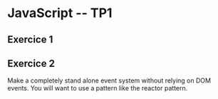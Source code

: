 # JavaScript -- TP1

## Exercice 1

## Exercice 2
Make a completely stand alone event system without relying on DOM events. You will want to use a pattern like the reactor pattern.